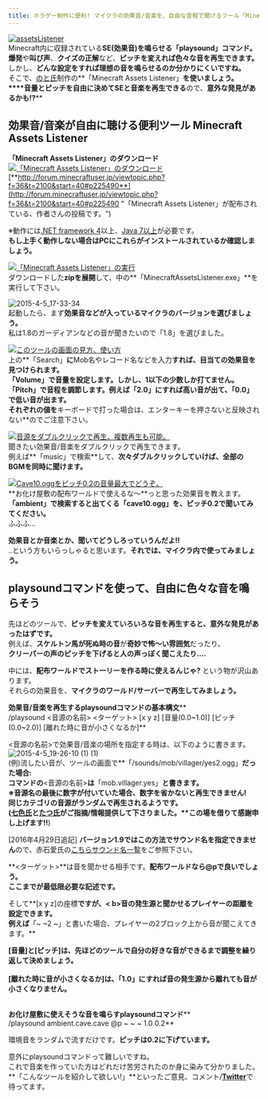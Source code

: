 ```yaml
---
title: ホラゲー制作に便利! マイクラの効果音/音楽を、自由な音程で聞けるツール「Minecraft Assets Listener」
---
```


[![assetsListener](https://cdn-ak.f.st-hatena.com/images/fotolife/s/sasigume/20210208/20210208174603.png)](#e/9/e9ef948e.png "assetsListener")  
Minecraft内に収録されている**SE(効果音)を鳴らせる「playsound」コマンド。**  
**爆発**や**叫び声**、**クイズの正解**など、**ピッチを変えれば色々な音を再生できます。**  
しかし、**どんな設定をすれば理想の音を鳴らせるのか分かりにくいですね。**  
そこで、[のと氏](https://twitter.com/notosanz)制作の**「Minecraft Assets Listener」**を使いましょう。  
****音量とピッチを自由に決めてSEと音楽を再生できる**ので、**意外な発見があるかも!?**** 

## 効果音/音楽が自由に聴ける便利ツール Minecraft Assets Listener

**「Minecraft Assets Listener」のダウンロード**  
[![「Minecraft Assets Listener」のダウンロード](https://cdn-ak.f.st-hatena.com/images/fotolife/s/sasigume/20210208/20210208180641.jpg)](#f/d/fd772889.jpg "「Minecraft Assets Listener」のダウンロード")  
[**http://forum.minecraftuser.jp/viewtopic.php?f=36&t=2100&start=40#p225490**](http://forum.minecraftuser.jp/viewtopic.php?f=36&t=2100&start=40#p225490 "「Minecraft Assets Listener」が配布されている、作者さんの投稿です。")

※動作には[.NET framework 4](http://www.microsoft.com/ja-jp/download/details.aspx?id=17851)以上、[Java 7以上](http://java.com/ja/download/manual.jsp)が必要です。  
**もし上手く動作しない場合はPCにこれらがインストールされているか確認しましょう。**

[![「Minecraft Assets Listener」の実行](https://cdn-ak.f.st-hatena.com/images/fotolife/s/sasigume/20210208/20210208131145.jpg)](#1/a/1ac36a4d.jpg "「Minecraft Assets Listener」の実行")  
ダウンロードした**zipを展開**して、中の**「MinecraftAssetsListener.exe」**を実行して下さい。

![2015-4-5_17-33-34](https://cdn-ak.f.st-hatena.com/images/fotolife/s/sasigume/20210208/20210208180450.jpg)  
起動したら、まず**効果音などが入っているマイクラのバージョンを選びましょう。**  
私は1.8のガーディアンなどの音が聞きたいので「1.8」を選びました。

[![このツールの画面の見方、使い方](https://cdn-ak.f.st-hatena.com/images/fotolife/s/sasigume/20210208/20210208143556.jpg)](#6/f/6ff5354e.jpg "このツールの画面の見方、使い方")  
上の**「Search」**に**Mob名やレコード名などを入力**すれば、目当ての効果音を見つけられます。  
**「Volume」**で**音量を設定します。**しかし、**1以下の少数しか打てません。**  
**「Pitch」**で**音程を調節します。**例えば**「2.0」にすれば高い音**が出て、**「0.0」で低い音**が出ます。  
それぞれの値を**キーボードで打った場合は、エンターキーを押さないと反映されない**のでご注意下さい。

[![音源をダブルクリックで再生、複数再生も可能。](https://cdn-ak.f.st-hatena.com/images/fotolife/s/sasigume/20210208/20210208162715.jpg)](#d/c/dc4baaa7.jpg "音源をダブルクリックで再生、複数再生も可能。")  
聞きたい効果音/音楽をダブルクリックで再生できます。  
例えば**「music」で検索**して、**次々ダブルクリックしていけば、全部のBGMを同時に聞けます。**

[![Cave10.oggをピッチ0.2の音量最大でどうぞ。](https://cdn-ak.f.st-hatena.com/images/fotolife/s/sasigume/20210208/20210208175233.jpg)](#f/0/f0a44f1c.jpg "Cave10.oggをピッチ0.2の音量最大でどうぞ。")  
**お化け屋敷の配布ワールドで使えるな～**っと思った効果音を教えます。  
**「ambient」**で検索すると出てくる**「cave10.ogg」を、ピッチ0.2で聞いてみてください。**  
ふふふ…

**効果音とか音楽とか、聞いてどうしろっていうんだよ!!**  
..という方もいらっしゃると思います。**それでは、マイクラ内で使ってみましょう。**

## playsoundコマンドを使って、自由に色々な音を鳴らそう

先ほどのツールで、**ピッチを変えていろいろな音を再生すると、意外な発見があったはずです。**  
例えば、**スケルトン馬が死ぬ時の音**が**奇妙で怖～い雰囲気**だったり、  
**クリーパーの声のピッチを下げると人の声っぽく聞こえたり….**

中には、**配布ワールドでストーリーを作る時に使えるんじゃ?** という物が沢山あります。  
それらの効果音を、**マイクラのワールド/サーバーで再生してみましょう。**

**効果音/音楽を再生するplaysoundコマンドの基本構文****  
/playsound <音源の名前> <ターゲット> \[x y z\] \[音量(0.0~1.0)\] \[ピッチ(0.0~2.0)\] \[離れた時に音が小さくなるか\]**

<音源の名前>で効果音/音楽の場所を指定する時は、以下のように書きます。  
![2015-4-5_19-26-10 (1) (1)](https://cdn-ak.f.st-hatena.com/images/fotolife/s/sasigume/20210208/20210208180557.jpg)  
(例)流したい音が、ツールの画面で**「/sounds/mob/villager/yes2.ogg」**だった場合:  
コマンドの**<音源の名前>**は**「mob.villager.yes」**と書きます。  
**※音源名の最後に数字が付いていた場合、数字を省かないと再生できません!  
同じカテゴリの音源がランダムで再生されるようです。**  
([七色氏](https://twitter.com/nanairo2416)と[たつ氏](https://twitter.com/midorikuma_)がご指摘/情報提供して下さりました。**この場を借りて感謝申し上げます!!**)

\[2016年4月29日追記\] **バージョン1.9ではこの方法でサウンド名を指定できません**ので、赤石愛氏の[こちらサウンド名一覧](http://ch.nicovideo.jp/akaishi_ai/blomaga/ar928909)をご参照下さい。

**<ターゲット>**は音を聞かせる相手です。**配布ワールドなら@pで良いでしょう。**  
**ここまでが最低限必要な記述です。**

そして**\[x y z\]の座標**ですが、< b>音の発生源と聞かせるプレイヤーの距離を設定できます。  
例えば**「~ ~2 ~」と書いた場合、プレイヤーの2ブロック上から音が聞こえてきます。**

**\[音量\]**と**\[ピッチ\]**は、先ほどのツールで**自分の好きな音ができるまで調整を繰り返して決めましょう。**  
   
**\[離れた時に音が小さくなるか\]**は、**「1.0」にすれば音の発生源から離れても音が小さくなりません。**  
 

**お化け屋敷に使えそうな音を鳴らすplaysoundコマンド****  
/playsound ambient.cave.cave @p ~ ~ ~ 1.0 0.2**

環境音をランダムで流すだけです。**ピッチは0.2に下げています。**

意外にplaysoundコマンドって難しいですね。  
これで音楽を作っていた方はどれだけ苦労されたのか身に染みて分かりました。  
**「こんなツールを紹介して欲しい!」**といったご意見、コメント/[**Twitter**](https://twitter.com/napoan)で待ってます。
